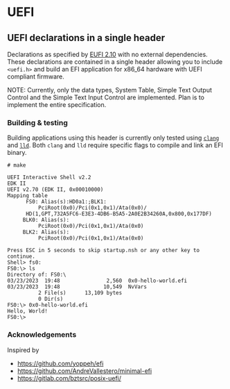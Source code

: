 # UEFI

## UEFI declarations in a single header

Declarations as specified by [EUFI 2.10](https://uefi.org/specs/UEFI/2.10/) with no external dependencies. These declarations are contained in a single header allowing you to include `<uefi.h>` and build an EFI application for x86_64 hardware with UEFI compliant firmware.

NOTE: Currently, only the data types, System Table, Simple Text Output Control and the Simple Text Input Control are implemented. Plan is to implement the entire specification.

### Building & testing

Building applications using this header is currently only tested using [`clang`](https://clang.llvm.org) and [`lld`](https://lld.llvm.org). Both `clang` and `lld` require specific flags to compile and link an EFI binary.

```
# make

UEFI Interactive Shell v2.2
EDK II
UEFI v2.70 (EDK II, 0x00010000)
Mapping table
      FS0: Alias(s):HD0a1:;BLK1:
          PciRoot(0x0)/Pci(0x1,0x1)/Ata(0x0)/
	  HD(1,GPT,732A5FC6-E3E3-4DB6-B5A5-2A0E2B34260A,0x800,0x177DF)
     BLK0: Alias(s):
          PciRoot(0x0)/Pci(0x1,0x1)/Ata(0x0)
     BLK2: Alias(s):
          PciRoot(0x0)/Pci(0x1,0x1)/Ata(0x0)

Press ESC in 5 seconds to skip startup.nsh or any other key to continue.
Shell> fs0:
FS0:\> ls
Directory of: FS0:\
03/23/2023  19:48               2,560  0x0-hello-world.efi
03/23/2023  19:48              10,549  NvVars
          2 File(s)      13,109 bytes
          0 Dir(s)
FS0:\> 0x0-hello-world.efi
Hello, World!
FS0:\>
```

### Acknowledgements

Inspired by

* https://github.com/yoppeh/efi
* https://github.com/AndreVallestero/minimal-efi
* https://gitlab.com/bztsrc/posix-uefi/
